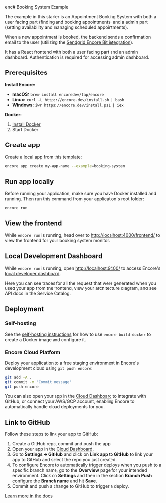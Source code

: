 enc# Booking System Example

The example in this starter is an Appointment Booking System with both a user facing part (finding and booking appointments) and a admin part (setting availability and managing scheduled appointments). 

When a new appointment is booked, the backend sends a confirmation email to the user (utilizing the [Sendgrid Encore Bit integration](https://github.com/encoredev/examples/tree/main/bits/sendgrid)).

It has a React frontend with both a user facing part and an admin dashboard. Authentication is required for accessing admin dashboard.

## Prerequisites 

**Install Encore:**
- **macOS:** `brew install encoredev/tap/encore`
- **Linux:** `curl -L https://encore.dev/install.sh | bash`
- **Windows:** `iwr https://encore.dev/install.ps1 | iex`
  
**Docker:**
1. [Install Docker](https://docker.com)
2. Start Docker

## Create app

Create a local app from this template:

```bash
encore app create my-app-name --example=booking-system
```

## Run app locally

Before running your application, make sure you have Docker installed and running. Then run this command from your application's root folder:

```bash
encore run
```

## View the frontend

While `encore run` is running, head over to [http://localhost:4000/frontend/](http://localhost:4000/frontend/) to view the frontend for your booking system monitor.


## Local Development Dashboard

While `encore run` is running, open [http://localhost:9400/](http://localhost:9400/) to access Encore's [local developer dashboard](https://encore.dev/docs/go/observability/dev-dash).

Here you can see traces for all the request that were generated when you used your app from the frontend, view your architecture diagram, and see API docs in the Service Catalog.


## Deployment

### Self-hosting

See the [self-hosting instructions](https://encore.dev/docs/go/self-host/docker-build) for how to use `encore build docker` to create a Docker image and configure it.

### Encore Cloud Platform

Deploy your application to a free staging environment in Encore's development cloud using `git push encore`:

```bash
git add -A .
git commit -m 'Commit message'
git push encore
```

You can also open your app in the [Cloud Dashboard](https://app.encore.dev) to integrate with GitHub, or connect your AWS/GCP account, enabling Encore to automatically handle cloud deployments for you.

## Link to GitHub

Follow these steps to link your app to GitHub:

1. Create a GitHub repo, commit and push the app.
2. Open your app in the [Cloud Dashboard](https://app.encore.dev).
3. Go to **Settings ➔ GitHub** and click on **Link app to GitHub** to link your app to GitHub and select the repo you just created.
4. To configure Encore to automatically trigger deploys when you push to a specific branch name, go to the **Overview** page for your intended environment. Click on **Settings** and then in the section **Branch Push** configure the **Branch name** and hit **Save**.
5. Commit and push a change to GitHub to trigger a deploy.

[Learn more in the docs](https://encore.dev/docs/platform/integrations/github)
